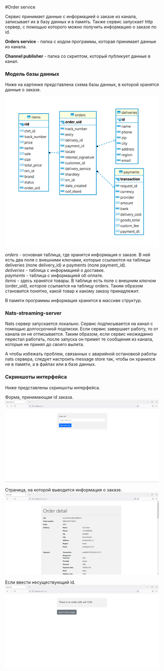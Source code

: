#Order service

Сервис принимает данные с информацией о заказе из канала, записывает их в базу данных и в память. Также сервис запускает http сервер, с помощью которого можно получить информацию о заказе по id.

**Orders service** - папка с кодом программы, которая принимает данные из канала.

**Channel publisher** - папка со скриптом, который публикует данные в канал.

### Модель базы данных

Ниже на картинке представлена схема базы данных, в которой хранятся данные о заказе.

![модель бд](./readme_pictures/1_db_scheme.PNG)

*orders* - основная таблица, где хранится информация о заказе. В ней есть два поля с внешними ключами, которые ссылаются на таблицы deliveries (поле delivery_id) и payments (поле payment_id).  
*deliveries* - таблица с информацией о доставке.  
*payments* - таблица с информацией об оплате.  
*items* - здесь хранятся товары. В таблице есть поле с внешним ключом (order_uid), которое ссылается на таблицу orders. Таким образом становится понятно, какой товар к какому заказу принадлежит. 

В памяти программы информация хранится в массиве структур.

### Nats-streaming-server

Nats сервер запускается локально. Сервис подписывается на канал с помощью долгосрочной подписки. Если сервис завершает работу, то от канала он не отписывается. Таким образом, если сервис неожиданно перестал работать, после запуска он примет те сообщения из канала, которые не принял до своего вылета.

А чтобы избежать проблем, связанных с аварийной остановкой работы nats сервера, следует настроить message store так, чтобы он хранился не в памяти, а в файлах или в базе данных.

### Скриншоты интерфейса

Ниже представлены скриншоты интерфейса.

Форма, принимающая id заказа.
![форма](./readme_pictures/2_httpserver1.PNG)

Страница, на которой выводится информация о заказе.
![информация о заказе](./readme_pictures/3_httpserver2.PNG)

Если ввести несуществующий id.
![несуществующий id](./readme_pictures/4_httpserver3.PNG)
